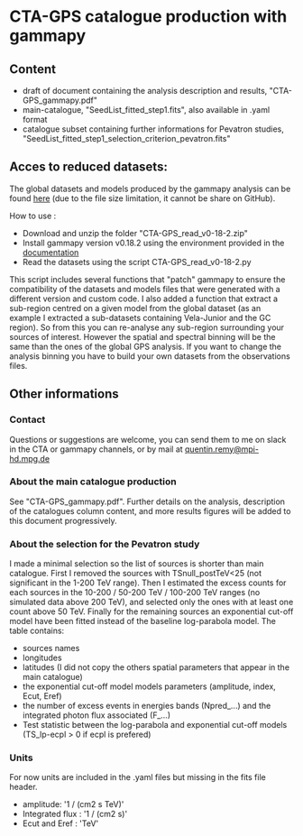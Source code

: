 # CTA-GPS catalogue production with gammapy

## Content

- draft of document containing the analysis description and results, "CTA-GPS_gammapy.pdf"
- main-catalogue, "SeedList_fitted_step1.fits", also available in .yaml format
- catalogue subset containing further informations for Pevatron studies, "SeedList_fitted_step1_selection_criterion_pevatron.fits"

## Acces to reduced datasets:
The global datasets and models produced by the gammapy analysis can be found [here](https://1drv.ms/f/s!AiTtm00zHBzSiJZBumhtQEqOETxRkg)
(due to the file size limitation, it cannot be share on GitHub).

How to use :
- Download and unzip the folder "CTA-GPS_read_v0-18-2.zip"
- Install gammapy version v0.18.2 using the environment provided in the [documentation](https://docs.gammapy.org/0.18.2/install/index.html)
- Read the datasets using the script CTA-GPS_read_v0-18-2.py

This script includes several functions that "patch" gammapy to ensure the compatibility of the datasets and models files that were generated with a different version and custom code.
I also added a function that extract a sub-region centred on a given model from the global dataset (as an example I extracted a sub-datasets containing Vela-Junior and the GC region).
So from this you can re-analyse any sub-region surrounding your sources of interest. However the spatial and spectral binning will be the same than the ones of the global GPS analysis.
If you want to change the analysis binning you have to build your own datasets from the observations files.
 
## Other informations

### Contact
Questions or suggestions are welcome, you can send them to me on slack in the CTA or gammapy channels, or by mail at quentin.remy@mpi-hd.mpg.de

### About the main catalogue production

See "CTA-GPS_gammapy.pdf".
Further details on the analysis, description of the catalogues column content, and more results figures will be added to this document progressively.

### About the selection for the Pevatron study

I made a minimal selection so the list of sources is shorter than main catalogue.
First I removed the sources with TSnull_postTeV<25 (not significant in the 1-200 TeV range).
Then I estimated the excess counts for each sources in the 10-200 / 50-200 TeV / 100-200 TeV ranges
(no simulated data above 200 TeV), and selected only the ones with at least one count above 50 TeV.
Finally for the remaining sources an exponential cut-off model have been fitted instead of the baseline log-parabola model.
The table contains:
- sources names
- longitudes
- latitudes
(I did not copy the others spatial parameters that appear in the main catalogue)
- the exponential cut-off model models parameters (amplitude, index, Ecut, Eref)
- the number of excess events in energies bands (Npred_...) and the integrated photon flux associated (F_...)
- Test statistic between the  log-parabola  and exponential cut-off models (TS_lp-ecpl > 0 if ecpl is prefered)
 
### Units
For now units are included in the .yaml files but missing in the fits file header.
- amplitude: '1 / (cm2 s TeV)'
- Integrated flux : '1 / (cm2 s)'
- Ecut and Eref : 'TeV'